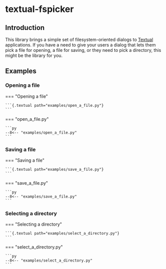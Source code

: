 # textual-fspicker

## Introduction

This library brings a simple set of filesystem-oriented dialogs to
[Textual](https://textual.textualize.io) applications. If you have a need to
give your users a dialog that lets them pick a file for opening, a file for
saving, or they need to pick a directory, this might be the library for you.

## Examples

### Opening a file

=== "Opening a file"

    ```{.textual path="examples/open_a_file.py"}
    ```

=== "open_a_file.py"

    ```py
    --8<-- "examples/open_a_file.py"
    ```

### Saving a file

=== "Saving a file"

    ```{.textual path="examples/save_a_file.py"}
    ```

=== "save_a_file.py"

    ```py
    --8<-- "examples/save_a_file.py"
    ```

### Selecting a directory

=== "Selecting a directory"

    ```{.textual path="examples/select_a_directory.py"}
    ```

=== "select_a_directory.py"

    ```py
    --8<-- "examples/select_a_directory.py"
    ```


[//]: # (index.md ends here)

